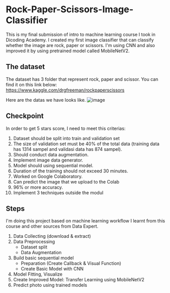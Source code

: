 # Rock-Paper-Scissors-Image-Classifier
This is my final submission of intro to machine learning course I took in Dicoding Academy. 
I created my first image classifier that can classify whether the image are rock, paper or scissors. 
I'm using CNN and also improved it by using pretrained model called MobileNetV2. 

## The dataset
The dataset has 3 folder that represent rock, paper and scissor. You can find it on this link below:
<br> https://www.kaggle.com/drgfreeman/rockpaperscissors

Here are the datas we have looks like. 
![image](https://user-images.githubusercontent.com/64680057/119947832-6260be00-bfc2-11eb-93f6-3afdd4543763.png)

## Checkpoint
In order to get 5 stars score, I need to meet this criterias:
1. Dataset should be split into train and validation set
2. The size of validation set must be 40% of the total data (training data has 1314 sampel and validasi data has 874 sampel).
3. Should conduct data augmentation. 
4. Implement image data generator.
5. Model should using sequential model.
6. Duration of the training should not exceed 30 minutes.
7. Worked on Google Colaboratory.
8. Can predict the image that we upload to the Colab
9. 96% or more accuracy.
10. Implement 3 techniques outside the modul

## Steps
I'm doing this project based on machine learning workflow I learnt from this course and other sources from Data Expert.
1. Data Collecting (download & extract)
2. Data Preprocessing
    - Dataset split
    - Data Augmentation
3. Build basic sequential model
    - Preparation (Create Callback & Visual Function)
    - Create Basic Model with CNN
4. Model Fitting, Visualize
5. Create Improved Model: Transfer Learning using MobileNetV2
6. Predict photo using trained models




